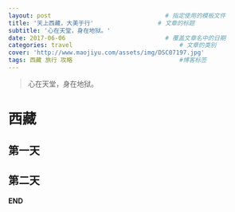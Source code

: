 ```yaml
---
layout: post								# 指定使用的模板文件
title: '天上西藏，大美于行'				    # 文章的标题
subtitle: '心在天堂，身在地狱。'
date: 2017-06-06							# 覆盖文章名中的日期
categories: travel								# 文章的类别
cover: 'http://www.maojiyu.com/assets/img/DSC07197.jpg'
tags: 西藏 旅行 攻略								#博客标签
---
```


> 心在天堂，身在地狱。

# 西藏
## 第一天

## 第二天




#### END




